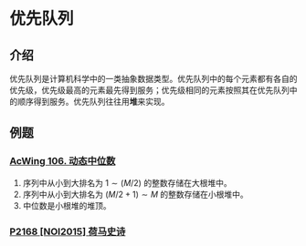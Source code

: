 # 优先队列

## 介绍

优先队列是计算机科学中的一类抽象数据类型。优先队列中的每个元素都有各自的优先级，优先级最高的元素最先得到服务；优先级相同的元素按照其在优先队列中的顺序得到服务。优先队列往往用**堆**来实现。

## 例题

### [AcWing 106. 动态中位数](https://www.acwing.com/problem/content/description/108/)

1. 序列中从小到大排名为 $1 \sim (M/2)$ 的整数存储在大根堆中。
2. 序列中从小到大排名为 $(M/2 + 1) \sim M$ 的整数存储在小根堆中。
3. 中位数是小根堆的堆顶。

### [P2168 [NOI2015] 荷马史诗](https://www.luogu.com.cn/problem/P2168)